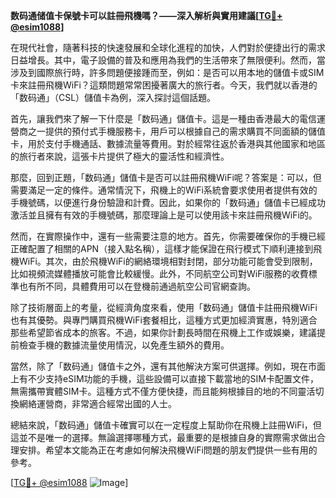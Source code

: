 **数码通储值卡保號卡可以註冊飛機嗎？——深入解析與實用建議[[TG💪+ @esim1088](https://t.me/s/esim1088)]**

在現代社會，隨著科技的快速發展和全球化進程的加快，人們對於便捷出行的需求日益增長。其中，電子設備的普及和應用為我們的生活帶來了無限便利。然而，當涉及到國際旅行時，許多問題便接踵而至，例如：是否可以用本地的儲值卡或SIM卡來註冊飛機WiFi？這類問題常常困擾著廣大的旅行者。今天，我們就以香港的「数码通」（CSL）儲值卡為例，深入探討這個話題。

首先，讓我們來了解一下什麼是「数码通」儲值卡。這是一種由香港最大的電信運營商之一提供的預付式手機服務卡，用戶可以根據自己的需求購買不同面額的儲值卡，用於支付手機通話、數據流量等費用。對於經常往返於香港與其他國家和地區的旅行者來說，這張卡片提供了極大的靈活性和經濟性。

那麼，回到正題，「数码通」儲值卡是否可以註冊飛機WiFi呢？答案是：可以，但需要滿足一定的條件。通常情況下，飛機上的WiFi系統會要求使用者提供有效的手機號碼，以便進行身份驗證和計費。因此，如果你的「数码通」儲值卡已經成功激活並且擁有有效的手機號碼，那麼理論上是可以使用該卡來註冊飛機WiFi的。

然而，在實際操作中，還有一些需要注意的地方。首先，你需要確保你的手機已經正確配置了相關的APN（接入點名稱），這樣才能保證在飛行模式下順利連接到飛機WiFi。其次，由於飛機WiFi的網絡環境相對封閉，部分功能可能會受到限制，比如視頻流媒體播放可能會比較緩慢。此外，不同航空公司對WiFi服務的收費標準也有所不同，具體費用可以在登機前通過航空公司官網查詢。

除了技術層面上的考量，從經濟角度來看，使用「数码通」儲值卡註冊飛機WiFi也有其優勢。與專門購買飛機WiFi套餐相比，這種方式更加經濟實惠，特別適合那些希望節省成本的旅客。不過，如果你計劃長時間在飛機上工作或娛樂，建議提前檢查手機的數據流量使用情況，以免產生額外的費用。

當然，除了「数码通」儲值卡之外，還有其他解決方案可供選擇。例如，現在市面上有不少支持eSIM功能的手機，這些設備可以直接下載當地的SIM卡配置文件，無需攜帶實體SIM卡。這種方式不僅方便快捷，而且能夠根據目的地的不同靈活切換網絡運營商，非常適合經常出國的人士。

總結來說，「数码通」儲值卡確實可以在一定程度上幫助你在飛機上註冊WiFi，但這並不是唯一的選擇。無論選擇哪種方式，最重要的是根據自身的實際需求做出合理安排。希望本文能為正在考慮如何解決飛機WiFi問題的朋友們提供一些有用的參考。

[[TG💪+ @esim1088](https://t.me/s/esim1088) ![Image](https://i.postimg.cc/4NQfJmqS/Snipaste-2025-05-13-00-14-12.png)]